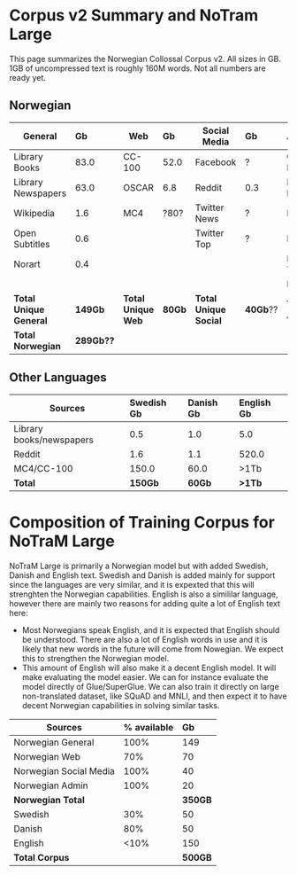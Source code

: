 # Corpus v2 Summary and NoTram Large
This page summarizes the Norwegian Collossal Corpus v2. All sizes in GB. 1GB of uncompressed text is roughly 160M words. Not all numbers are ready yet.

## Norwegian
| General   |   Gb | Web   |   Gb | Social Media  |   Gb | Administrative  |   Gb | 
| -------- |   :-----|  -------- |   :-----| -------- |   :-----|  -------- |   :-----|  
| Library Books | 83.0| CC-100 | 52.0| Facebook | ?| Government Docs | 0.2|
| Library Newspapers | 63.0| OSCAR | 6.8|Reddit | 0.3|Parliament Docs | 8.4|
| Wikipedia | 1.6| MC4 | ?80?| Twitter News | ?|Public Reports | 0.6|
| Open Subtitles | 0.6| | | Twitter Top | ?|Lovdata CD | 0.5|
| Norart | 0.4| | | | |Lovdata Transfer | 2.8|
| || || | |Målfrid | 13.0|
| **Total Unique General**| **149Gb**| **Total Unique Web**| **80Gb**| **Total Unique Social**| **40Gb**??|**Total Unique Admin**| **20Gb**|
| **Total Norwegian** | **289Gb??**| | | | | |

 
## Other Languages
| Sources  |  Swedish Gb | Danish Gb | English  Gb | 
| -------- |   :-----|   :-----|:-----| 
| Library books/newspapers | 0.5|  1.0|  5.0| 
| Reddit | 1.6|  1.1| 520.0|
| MC4/CC-100 | 150.0| 60.0| >1Tb|
| **Total**| **150Gb**| **60Gb**|**>1Tb**|


# Composition of Training Corpus for NoTraM Large
NoTraM Large is primarily a Norwegian model but with added Swedish, Danish and English text. Swedish and Danish is added mainly for support since the languages are very similar, and it is expexted that this will strenghten the Norwegian capabilities. English is also a simililar language, however there are mainly two reasons for adding quite a lot of English text here:
* Most Norwegians speak English, and it is expected that English should be understood. There are also a lot of English words in use and it is likely that new words in the future will come from Nowegian. We expect this to strengthen the Norwegian model.
* This amount of English will also make it a decent English model. It will make evaluating the model easier. We can for instance evaluate the model directly of Glue/SuperGlue. We can also train it directly on large non-translated dataset, like SQuAD and MNLI, and then expect it to have decent Norwegian capabilities in solving similar tasks.

| Sources  |   % available | Gb | 
| -------- |   :-----| :-----| 
| Norwegian General | 100% | 149| 
| Norwegian Web | 70% | 70| 
| Norwegian Social Media | 100% | 40| 
| Norwegian Admin | 100% | 20|
| **Norwegian Total** |  | **350GB**|
| Swedish | 30% | 50|
| Danish | 80% | 50|
| English | <10% | 150|
| **Total Corpus**| | **500GB**|

